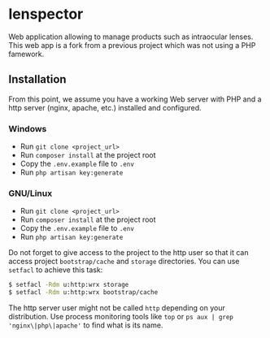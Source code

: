 # lenspector

Web application allowing to manage products such as intraocular lenses. This web app is a fork from a previous project which was not using a PHP famework.

## Installation

From this point, we assume you have a working Web server with PHP and a http server (nginx, apache, etc.) installed and configured.

### Windows

* Run `git clone <project_url>`
* Run `composer install` at the project root
* Copy the `.env.example` file to `.env`
* Run `php artisan key:generate`

### GNU/Linux

* Run `git clone <project_url>`
* Run `composer install` at the project root
* Copy the `.env.example` file to `.env`
* Run `php artisan key:generate`

Do not forget to give access to the project to the http user so that it can access project `bootstrap/cache` and `storage` directories. You can use `setfacl` to achieve this task:

```bash
$ setfacl -Rdm u:http:wrx storage
$ setfacl -Rdm u:http:wrx bootstrap/cache
```

The http server user might not be called `http` depending on your distribution. Use process monitoring tools like `top` or `ps aux | grep 'nginx\|php\|apache'` to find what is its name.
